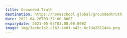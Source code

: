 ```yaml
---
title: Grounded Truth
destination: https://homeschool.global/groundedtruth
date: 2021-04-26T03:37:00.000Z
expirydate: 2021-05-03T03:00:00.000Z
image: img/3aebc1e2-c162-4e01-a42c-6c1da28124da.png
---
```

